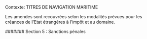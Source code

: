 Contexte: TITRES DE NAVIGATION MARITIME

Les amendes sont recouvrées selon les modalités prévues pour les créances de l'Etat étrangères à l'impôt et au domaine.

####### Section 5 :  Sanctions pénales
